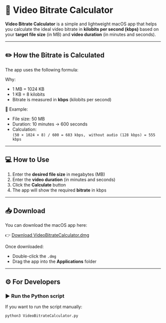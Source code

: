 # 🎥 Video Bitrate Calculator

**Video Bitrate Calculator** is a simple and lightweight macOS app that helps you calculate the ideal video bitrate in **kilobits per second (kbps)** based on your **target file size** (in MB) and **video duration** (in minutes and seconds).

---

## ✏️ How the Bitrate is Calculated

The app uses the following formula:

Why:
- 1 MB = 1024 KB
- 1 KB = 8 kilobits
- Bitrate is measured in **kbps** (kilobits per second)

📌 Example:  
- File size: 50 MB  
- Duration: 10 minutes → 600 seconds  
- Calculation:  
  `(50 × 1024 × 8) / 600 = 683 kbps,`
  ` without audio (128 kbps) = 555 kbps`

---

## 💻 How to Use

1. Enter the **desired file size** in megabytes (MB)
2. Enter the **video duration** (in minutes and seconds)
3. Click the **Calculate** button
4. The app will show the required **bitrate** in kbps

---

## 📥 Download

You can download the macOS app here:

👉 [Download VideoBitrateCalculator.dmg](https://github.com/loacherinonte/Video-Bitrate-Calculator/releases/latest)

Once downloaded:
- Double-click the `.dmg`
- Drag the app into the **Applications** folder

---

## ⚙️ For Developers

### ▶️ Run the Python script

If you want to run the script manually:

```bash
python3 VideoBitrateCalculator.py
